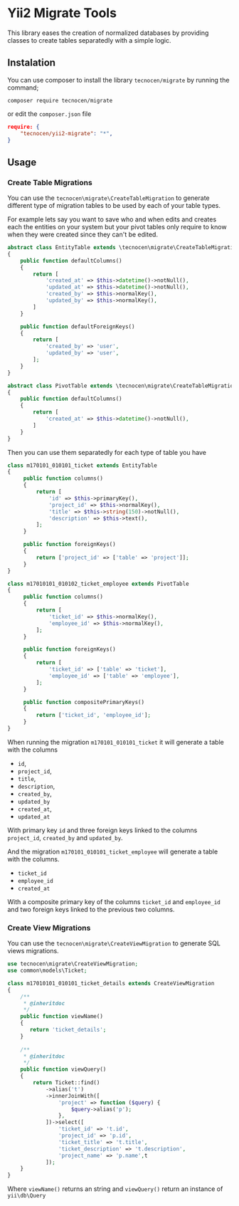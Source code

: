 Yii2 Migrate Tools
==================

This library eases the creation of normalized databases by providing classes to
create tables separatedly with a simple logic.

Instalation
-----------

You can use composer to install the library `tecnocen/migrate` by running the
command;

`composer require tecnocen/migrate`

or edit the `composer.json` file

```json
require: {
    "tecnocen/yii2-migrate": "*",
}
```


Usage
-----

### Create Table Migrations

You can use the `tecnocen\migrate\CreateTableMigration` to generate different
type of migration tables to be used by each of your table types.

For example lets say you want to save who and when edits and creates each the
entities on your system but your pivot tables only require to know when they
were created since they can't be edited.

```php
abstract class EntityTable extends \tecnocen\migrate\CreateTableMigration
{
    public function defaultColumns()
    {
        return [
            'created_at' => $this->datetime()->notNull(),
            'updated_at' => $this->datetime()->notNull(),
            'created_by' => $this->normalKey(),
            'updated_by' => $this->normalKey(),
        ]          
    }

    public function defaultForeignKeys()
    {
        return [
            'created_by' => 'user',
            'updated_by' => 'user',
        ];
    }
}

abstract class PivotTable extends \tecnocen\migrate\CreateTableMigration
{
    public function defaultColumns()
    {
        return [
            'created_at' => $this->datetime()->notNull(),
        ]          
    }
}
```

Then you can use them separatedly for each type of table you have


```php
class m170101_010101_ticket extends EntityTable
{
     public function columns()
     {
         return [
             'id' => $this->primaryKey(),
             'project_id' => $this->normalKey(),
             'title' => $this->string(150)->notNull(),
             'description' => $this->text(),
         ];
     }

     public function foreignKeys()
     {
         return ['project_id' => ['table' => 'project']];
     }
}

class m17010101_010102_ticket_employee extends PivotTable
{
     public function columns()
     {
         return [
             'ticket_id' => $this->normalKey(),
             'employee_id' => $this->normalKey(),
         ];
     }

     public function foreignKeys()
     {
         return [
             'ticket_id' => ['table' => 'ticket'],
             'employee_id' => ['table' => 'employee'],
         ];
     }

     public function compositePrimaryKeys()
     {
         return ['ticket_id', 'employee_id'];
     }
}
```

When running the migration `m170101_010101_ticket` it will generate a table
with the columns

- `id`,
- `project_id`,
- `title`,
- `description`,
- `created_by`,
- `updated_by`
- `created_at`,
- `updated_at`

With primary key `id` and three foreign keys linked to the columns `project_id`,
`created_by` and `updated_by`.

And the migration `m170101_010101_ticket_employee` will generate a table with
the  columns.

- `ticket_id`
- `employee_id`
- `created_at`

With a composite primary key of the columns `ticket_id` and `employee_id` and
two foreign keys linked to the previous two columns.

### Create View Migrations

You can use the `tecnocen\migrate\CreateViewMigration` to generate SQL views
migrations.

```php
use tecnocen\migrate\CreateViewMigration;
use common\models\Ticket;

class m17010101_010101_ticket_details extends CreateViewMigration
{
    /**
     * @inheritdoc
     */
    public function viewName()
    {
       return 'ticket_details';
    }
    
    /**
     * @inheritdoc
     */
    public function viewQuery()
    {
        return Ticket::find()
            ->alias('t')
            ->innerJoinWith([
                'project' => function ($query) {
                    $query->alias('p');
                },
            ])->select([
                'ticket_id' => 't.id',
                'project_id' => 'p.id',
                'ticket_title' => 't.title',
                'ticket_description' => 't.description',
                'project_name' => 'p.name',t
            ]);
    }
}
```

Where `viewName()` returns an string and `viewQuery()` return an instance of
`yii\db\Query`
